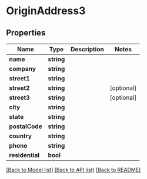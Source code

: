 # OriginAddress3

## Properties
Name | Type | Description | Notes
------------ | ------------- | ------------- | -------------
**name** | **string** |  | 
**company** | **string** |  | 
**street1** | **string** |  | 
**street2** | **string** |  | [optional] 
**street3** | **string** |  | [optional] 
**city** | **string** |  | 
**state** | **string** |  | 
**postalCode** | **string** |  | 
**country** | **string** |  | 
**phone** | **string** |  | 
**residential** | **bool** |  | 

[[Back to Model list]](../README.md#documentation-for-models) [[Back to API list]](../README.md#documentation-for-api-endpoints) [[Back to README]](../README.md)


